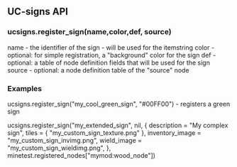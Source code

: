## UC-signs API

### ucsigns.register_sign(name,color,def, source)
name - the identifier of the sign - will be used for the itemstring
color - optional: for simple registration, a "background" color for the sign
def - optional: a table of node definition fields that will be used for the sign
source - optional: a node definition table of the "source" node

### Examples

ucsigns.register_sign("my_cool_green_sign", "#00FF00") - registers a green sign

ucsigns.register_sign("my_extended_sign", nil, {
	description = "My complex sign",
	tiles = { "my_custom_sign_texture.png" },
	inventory_image = "my_custom_sign_invimg.png",
	wield_image = "my_custom_sign_wieldimg.png",
}, minetest.registered_nodes["mymod:wood_node"])

